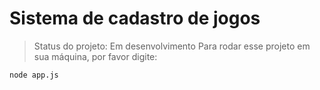 <h1>Sistema de cadastro de jogos </h1>

> Status do projeto: Em desenvolvimento
> Para rodar esse projeto em sua máquina, por favor digite:

```
node app.js
```
